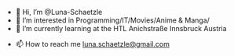 - 👋 Hi, I’m @Luna-Schaetzle
- 👀 I’m interested in Programming/IT/Movies/Anime & Manga/
- 🌱 I’m currently learning at the HTL Anichstraße Innsbruck Austria
<!---
- 💞️ I’m looking to collaborate on ...
--->
- 📫 How to reach me luna.schaetzle@gmail.com

<!---
Luna-Schaetzle/Luna-Schaetzle is a ✨ special ✨ repository because its `README.md` (this file) appears on your GitHub profile.
You can click the Preview link to take a look at your changes.
--->
